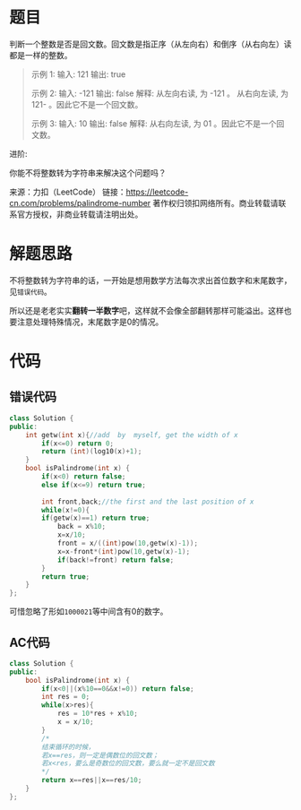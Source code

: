 # 题目

判断一个整数是否是回文数。回文数是指正序（从左向右）和倒序（从右向左）读都是一样的整数。

> 示例 1:
>输入: 121
> 输出: true
> 
> 示例 2:
>输入: -121
> 输出: false
> 解释: 从左向右读, 为 -121 。 从右向左读, 为 121- 。因此它不是一个回文数。
> 
> 示例 3:
>输入: 10
> 输出: false
> 解释: 从右向左读, 为 01 。因此它不是一个回文数。

进阶:

你能不将整数转为字符串来解决这个问题吗？

来源：力扣（LeetCode）
链接：https://leetcode-cn.com/problems/palindrome-number
著作权归领扣网络所有。商业转载请联系官方授权，非商业转载请注明出处。

# 解题思路

不将整数转为字符串的话，一开始是想用数学方法每次求出首位数字和末尾数字，见`错误代码`。

所以还是老老实实**翻转一半数字**吧，这样就不会像全部翻转那样可能溢出。这样也要注意处理特殊情况，末尾数字是0的情况。

# 代码

## 错误代码

```c++
class Solution {
public:
    int getw(int x){//add  by  myself, get the width of x
        if(x<=0) return 0;
        return (int)(log10(x)+1);
    }
    bool isPalindrome(int x) {
        if(x<0) return false;
        else if(x<=9) return true;
		
        int front,back;//the first and the last position of x 
        while(x!=0){
        if(getw(x)==1) return true;
            back = x%10;
            x=x/10;
            front = x/((int)pow(10,getw(x)-1));
            x=x-front*(int)pow(10,getw(x)-1);
            if(back!=front) return false;
        }
        return true;
    }
};
```

可惜忽略了形如`1000021`等中间含有0的数字。

## AC代码

```C++
class Solution {
public:
    bool isPalindrome(int x) {
		if(x<0||(x%10==0&&x!=0)) return false;
		int res = 0;
		while(x>res){
		    res = 10*res + x%10;
		    x = x/10;
        }
        /*
        结束循环的时候，
        若x==res，则一定是偶数位的回文数；
        若x<res，要么是奇数位的回文数，要么就一定不是回文数 
        */
        return x==res||x==res/10;
    }
};
```

